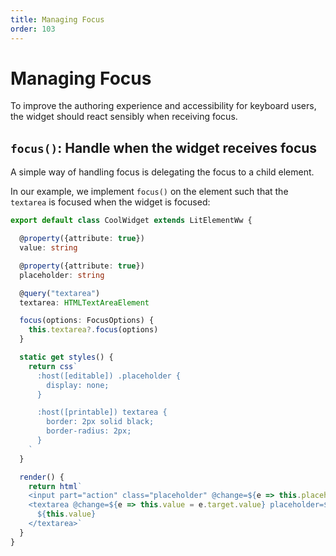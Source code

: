 ```yaml
---
title: Managing Focus
order: 103
---
```


# Managing Focus
To improve the authoring experience and accessibility for keyboard users, the widget should react sensibly when receiving focus.

## `focus()`: Handle when the widget receives focus
A simple way of handling focus is delegating the focus to a child element.

In our example, we implement `focus()` on the element such that the `textarea` is focused when the widget is focused:
```ts
export default class CoolWidget extends LitElementWw {

  @property({attribute: true})
  value: string

  @property({attribute: true})
  placeholder: string

  @query("textarea")
  textarea: HTMLTextAreaElement

  focus(options: FocusOptions) {
    this.textarea?.focus(options)
  }

  static get styles() {
    return css`
      :host([editable]) .placeholder {
        display: none;
      }

      :host([printable]) textarea {
        border: 2px solid black;
        border-radius: 2px;
      }
    `
  }

  render() {
    return html`
    <input part="action" class="placeholder" @change=${e => this.placeholder = e.target.value}></input>
    <textarea @change=${e => this.value = e.target.value} placeholder=${this.placeholder}>
      ${this.value}
    </textarea>`
  }
}
```